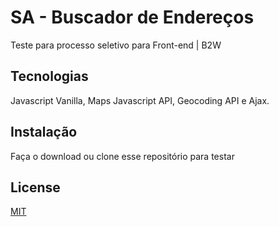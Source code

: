 # SA - Buscador de Endereços

Teste para processo seletivo para Front-end | B2W

## Tecnologias

Javascript Vanilla, Maps Javascript API, Geocoding API e Ajax.

## Instalação

Faça o download ou clone esse repositório para testar

## License

[MIT](https://choosealicense.com/licenses/mit/)
